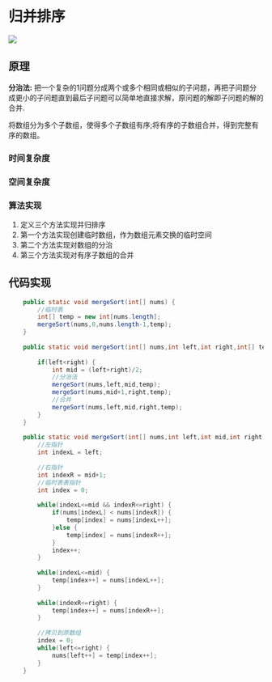 归并排序
====

![](https://images2017.cnblogs.com/blog/849589/201710/849589-20171015230557043-37375010.gif)

原理
----
**分治法:** 把一个复杂的1问题分成两个或多个相同或相似的子问题，再把子问题分成更小的子问题直到最后子问题可以简单地直接求解，原问题的解即子问题的解的合并.

将数组分为多个子数组，使得多个子数组有序;将有序的子数组合并，得到完整有序的数组。

### 时间复杂度

### 空间复杂度


### 算法实现
1. 定义三个方法实现并归排序
2. 第一个方法实现创建临时数组，作为数组元素交换的临时空间
3. 第二个方法实现对数组的分治
4. 第三个方法实现对有序子数组的合并



代码实现
----

```java
	public static void mergeSort(int[] nums) {
		//临时表
		int[] temp = new int[nums.length];
		mergeSort(nums,0,nums.length-1,temp);
	}
	
	public static void mergeSort(int[] nums,int left,int right,int[] temp) {
		
		if(left<right) {
			int mid = (left+right)/2;
			//分治法
			mergeSort(nums,left,mid,temp);
			mergeSort(nums,mid+1,right,temp);
			//合并
			mergeSort(nums,left,mid,right,temp);
		}
	}
	
	public static void mergeSort(int[] nums,int left,int mid,int right,int[] temp) {
		//左指针
		int indexL = left;
		
		//右指针
		int indexR = mid+1;
		//临时表表指针
		int index = 0;
		
		while(indexL<=mid && indexR<=right) {
			if(nums[indexL] < nums[indexR]) {
				temp[index] = nums[indexL++];
			}else {
				temp[index] = nums[indexR++];
			}
			index++;
		}
		
		while(indexL<=mid) {
			temp[index++] = nums[indexL++];
		}
		
		while(indexR<=right) {
			temp[index++] = nums[indexR++];
		}
		
		//拷贝到原数组
		index = 0;
		while(left<=right) {
			nums[left++] = temp[index++];
		}
	}
```

  
